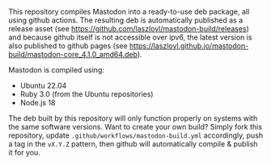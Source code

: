 This repository compiles Mastodon into a ready-to-use deb package, all using github actions. The resulting deb is automatically published as a release asset (see https://github.com/laszlovl/mastodon-build/releases) and because github itself is not accessible over ipv6, the latest version is also published to github pages (see https://laszlovl.github.io/mastodon-build/mastodon-core_4.1.0_amd64.deb).

Mastodon is compiled using:
  * Ubuntu 22.04
  * Ruby 3.0 (from the Ubuntu repositories)
  * Node.js 18
    
The deb built by this repository will only function properly on systems with the same software versions. Want to create your own build? Simply fork this repository, update `.github/workflows/mastodon-build.yml` accordingly, push a tag in the `vX.Y.Z` pattern, then github will automatically compile & publish it for you.
